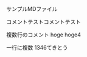 サンプルMDファイル

コメントテスト<!-- コメント -->コメントテスト

複数行のコメント
hoge<!-- hoge hoge2
hoge 3 --> hoge4

一行に複数
1<!-- 2 -->3<!--  3 -->4<!-- -- 5 - -->6<!--
てきとう -->てきとう<!-- 終わり  -->


